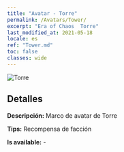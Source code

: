 ```yaml
---
title: "Avatar - Torre"
permalink: /Avatars/Tower/
excerpt: "Era of Chaos  Torre"
last_modified_at: 2021-05-18
locale: es
ref: "Tower.md"
toc: false
classes: wide
---
```

 ![Torre](/images/a/avatarFrame_5.png)

## Detalles

 **Descripción:** Marco de avatar de Torre 

 **Tips:** Recompensa de facción 

 **Is available:**  - 


